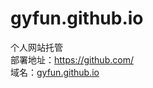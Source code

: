 # gyfun.github.io
个人网站托管  
部署地址：https://github.com/  
域名：[gyfun.github.io](https://gyfun.github.io/)
